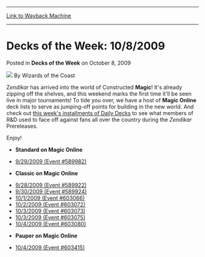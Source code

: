
---
[Link to Wayback Machine](https://web.archive.org/web/20220128055134/https://magic.wizards.com/en/articles/archive/decks-week/decks-week-1082009-2009-10-08)

[_metadata_:author]:- "Wizards of the Coast"
[_metadata_:description]:- "Zendikar has arrived into the world of Constructed Magic! It's already zipping off the shelves, and this weekend marks the first time it'll be seen live in major tournaments! To tide you over, we have a host of Magic Online deck lists to serve as jumping-off points for building in the new world. And check out this week's installments of Daily Decks to see what members of R&D"
[_metadata_:generator]:- "Drupal 7 (http://drupal.org)"
[_metadata_:node]:- "600031"
[_metadata_:publish_date]:- "2009-10-08"
[_metadata_:source]:- "div-main-content"
[_metadata_:title]:- "Decks of the Week: 10/8/2009"
[_metadata_:wayback_capture_timestamp]:- "2022-01-28 05:51:34"
[_metadata_:wayback_raw_url]:- "https://web.archive.org/web/20220128055134id_/https://magic.wizards.com/en/articles/archive/decks-week/decks-week-1082009-2009-10-08"
[_metadata_:wayback_url]:- "https://magic.wizards.com/en/articles/archive/decks-week/decks-week-1082009-2009-10-08"
---


Decks of the Week: 10/8/2009
============================



 Posted in **Decks of the Week**
 on October 8, 2009 






![](https://media.magic.wizards.com/styles/auth_small/public/images/person/wizards_author.jpg)
By Wizards of the Coast











Z*endikar* has arrived into the world of Constructed **Magic**! It's already zipping off the shelves, and this weekend marks the first time it'll be seen live in major tournaments! To tide you over, we have a host of **Magic Online** deck lists to serve as jumping-off points for building in the new world. And check out [this week's installments of Daily Decks](http://archive.wizards.com/Magic/Magazine/Archive.aspx?tag=dailydeck&description=Daily%20Deck) to see what members of R&D used to face off against fans all over the country during the *Zendikar* Prereleases.


Enjoy!


* **Standard on Magic Online**
+ [9/29/2009 (Event #589982)](http://archive.wizards.com/magic/magazine/events.aspx?x=mtg/daily/decks/mol589982)

* **Classic on Magic Online**
+ [9/28/2009 (Event #589922)](http://archive.wizards.com/magic/magazine/events.aspx?x=mtg/daily/decks/mol589922)
+ [9/30/2009 (Event #589924)](http://archive.wizards.com/magic/magazine/events.aspx?x=mtg/daily/decks/mol589924)
+ [10/1/2009 (Event #603066)](http://archive.wizards.com/magic/magazine/events.aspx?x=mtg/daily/decks/mol603066)
+ [10/2/2009 (Event #603072)](http://archive.wizards.com/magic/magazine/events.aspx?x=mtg/daily/decks/mol603072)
+ [10/3/2009 (Event #603073)](http://archive.wizards.com/magic/magazine/events.aspx?x=mtg/daily/decks/mol603073)
+ [10/3/2009 (Event #603075)](http://archive.wizards.com/magic/magazine/events.aspx?x=mtg/daily/decks/mol603075)
+ [10/4/2009 (Event #603080)](http://archive.wizards.com/magic/magazine/events.aspx?x=mtg/daily/decks/mol603080)

* **Pauper on Magic Online**
+ [10/4/2009 (Event #603415)](http://archive.wizards.com/magic/magazine/events.aspx?x=mtg/daily/decks/mol603415)






